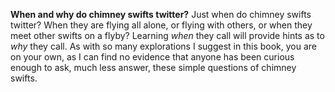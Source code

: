 **When and why do chimney swifts twitter?** Just when do chimney swifts twitter? When they are flying all alone, or flying with others, or when they meet other swifts on a flyby? Learning *when* they call will provide hints as to *why* they call. As with so many explorations I suggest in this book, you are on your own, as I can find no evidence that anyone has been curious enough to ask, much less answer, these simple questions of chimney swifts.

